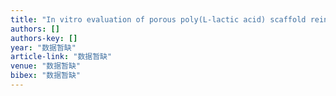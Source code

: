 ```yaml
---
title: "In vitro evaluation of porous poly(L‐lactic acid) scaffold reinforced by chitin fibers"
authors: []
authors-key: []
year: "数据暂缺"
article-link: "数据暂缺"
venue: "数据暂缺"
bibex: "数据暂缺"
---
```

